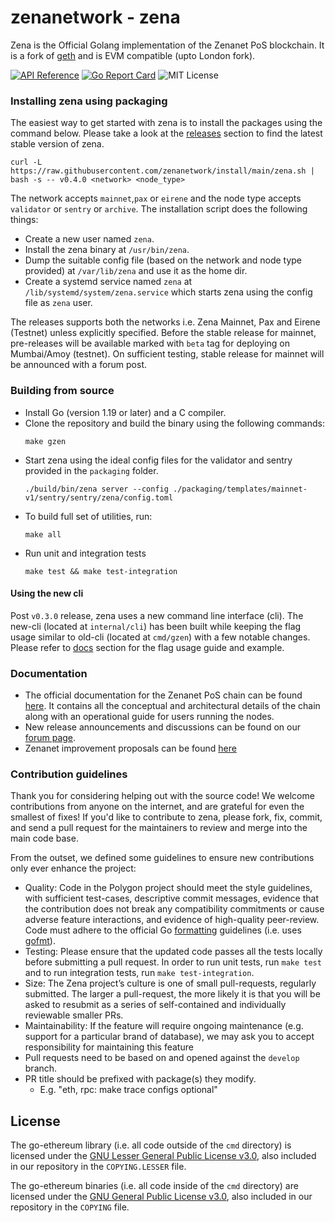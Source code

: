 # zenanetwork - zena

Zena is the Official Golang implementation of the Zenanet PoS blockchain. It is a fork of [geth](https://github.com/ethereum/go-ethereum) and is EVM compatible (upto London fork).

[![API Reference](https://pkg.go.dev/badge/github.com/zenanetwork/go-zenanet)](https://pkg.go.dev/github.com/zenanetwork/go-zenanet)
[![Go Report Card](https://goreportcard.com/badge/github.com/zenanetwork/go-zenanet)](https://goreportcard.com/report/github.com/zenanetwork/go-zenanet)
![MIT License](https://img.shields.io/github/license/zenanetwork/go-zenanet)

### Installing zena using packaging

The easiest way to get started with zena is to install the packages using the command below. Please take a look at the [releases](https://github.com/zenanetwork/zena/releases) section to find the latest stable version of zena.

    curl -L https://raw.githubusercontent.com/zenanetwork/install/main/zena.sh | bash -s -- v0.4.0 <network> <node_type>

The network accepts `mainnet`,`pax` or `eirene` and the node type accepts `validator` or `sentry` or `archive`. The installation script does the following things:

- Create a new user named `zena`.
- Install the zena binary at `/usr/bin/zena`.
- Dump the suitable config file (based on the network and node type provided) at `/var/lib/zena` and use it as the home dir.
- Create a systemd service named `zena` at `/lib/systemd/system/zena.service` which starts zena using the config file as `zena` user.

The releases supports both the networks i.e. Zena Mainnet, Pax and Eirene (Testnet) unless explicitly specified. Before the stable release for mainnet, pre-releases will be available marked with `beta` tag for deploying on Mumbai/Amoy (testnet). On sufficient testing, stable release for mainnet will be announced with a forum post.

### Building from source

- Install Go (version 1.19 or later) and a C compiler.
- Clone the repository and build the binary using the following commands:
  ```shell
  make gzen
  ```
- Start zena using the ideal config files for the validator and sentry provided in the `packaging` folder.
  ```shell
  ./build/bin/zena server --config ./packaging/templates/mainnet-v1/sentry/sentry/zena/config.toml
  ```
- To build full set of utilities, run:
  ```shell
  make all
  ```
- Run unit and integration tests
  ```shell
  make test && make test-integration
  ```

#### Using the new cli

Post `v0.3.0` release, zena uses a new command line interface (cli). The new-cli (located at `internal/cli`) has been built while keeping the flag usage similar to old-cli (located at `cmd/gzen`) with a few notable changes. Please refer to [docs](./docs) section for the flag usage guide and example.

### Documentation

- The official documentation for the Zenanet PoS chain can be found [here](https://wiki.polygon.technology/docs/pos/getting-started/). It contains all the conceptual and architectural details of the chain along with an operational guide for users running the nodes.
- New release announcements and discussions can be found on our [forum page](https://forum.Zenanet.technology/).
- Zenanet improvement proposals can be found [here](https://github.com/zenanetwork/Zenanet-Improvement-Proposals/)

### Contribution guidelines

Thank you for considering helping out with the source code! We welcome contributions from anyone on the internet, and are grateful for even the smallest of fixes! If you'd like to contribute to zena, please fork, fix, commit, and send a pull request for the maintainers to review and merge into the main code base.

From the outset, we defined some guidelines to ensure new contributions only ever enhance the project:

- Quality: Code in the Polygon project should meet the style guidelines, with sufficient test-cases, descriptive commit messages, evidence that the contribution does not break any compatibility commitments or cause adverse feature interactions, and evidence of high-quality peer-review. Code must adhere to the official Go [formatting](https://golang.org/doc/effective_go.html#formatting) guidelines (i.e. uses [gofmt](https://golang.org/cmd/gofmt/)).
- Testing: Please ensure that the updated code passes all the tests locally before submitting a pull request. In order to run unit tests, run `make test` and to run integration tests, run `make test-integration`.
- Size: The Zena project’s culture is one of small pull-requests, regularly submitted. The larger a pull-request, the more likely it is that you will be asked to resubmit as a series of self-contained and individually reviewable smaller PRs.
- Maintainability: If the feature will require ongoing maintenance (e.g. support for a particular brand of database), we may ask you to accept responsibility for maintaining this feature
- Pull requests need to be based on and opened against the `develop` branch.
- PR title should be prefixed with package(s) they modify.
  - E.g. "eth, rpc: make trace configs optional"

## License

The go-ethereum library (i.e. all code outside of the `cmd` directory) is licensed under the
[GNU Lesser General Public License v3.0](https://www.gnu.org/licenses/lgpl-3.0.en.html),
also included in our repository in the `COPYING.LESSER` file.

The go-ethereum binaries (i.e. all code inside of the `cmd` directory) are licensed under the
[GNU General Public License v3.0](https://www.gnu.org/licenses/gpl-3.0.en.html), also
included in our repository in the `COPYING` file.
